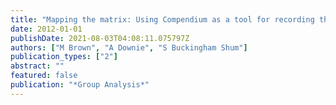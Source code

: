 ```yaml
---
title: "Mapping the matrix: Using Compendium as a tool for recording the analytic group"
date: 2012-01-01
publishDate: 2021-08-03T04:08:11.075797Z
authors: ["M Brown", "A Downie", "S Buckingham Shum"]
publication_types: ["2"]
abstract: ""
featured: false
publication: "*Group Analysis*"
---
```


